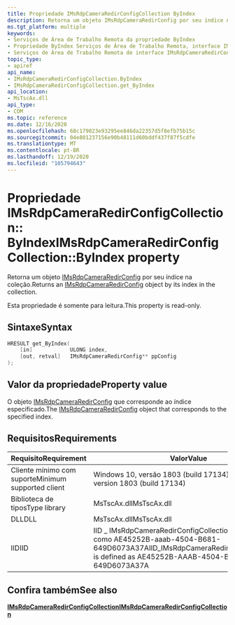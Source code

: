 ```yaml
---
title: Propriedade IMsRdpCameraRedirConfigCollection ByIndex
description: Retorna um objeto IMsRdpCameraRedirConfig por seu índice na coleção.
ms.tgt_platform: multiple
keywords:
- Serviços de Área de Trabalho Remota da propriedade ByIndex
- Propriedade ByIndex Serviços de Área de Trabalho Remota, interface IMsRdpCameraRedirConfigCollection
- Serviços de Área de Trabalho Remota de interface IMsRdpCameraRedirConfigCollection, Propriedade ByIndex
topic_type:
- apiref
api_name:
- IMsRdpCameraRedirConfigCollection.ByIndex
- IMsRdpCameraRedirConfigCollection.get_ByIndex
api_location:
- MsTscAx.dll
api_type:
- COM
ms.topic: reference
ms.date: 12/16/2020
ms.openlocfilehash: 68c179023e93295ee846da22357d5f8efb75b15c
ms.sourcegitcommit: 04e801237156e90b48111d60bddf437f87f5cdfe
ms.translationtype: MT
ms.contentlocale: pt-BR
ms.lasthandoff: 12/19/2020
ms.locfileid: "105794643"
---
```

# <a name="imsrdpcameraredirconfigcollectionbyindex-property"></a><span data-ttu-id="0df2f-106">Propriedade IMsRdpCameraRedirConfigCollection:: ByIndex</span><span class="sxs-lookup"><span data-stu-id="0df2f-106">IMsRdpCameraRedirConfigCollection::ByIndex property</span></span>

<span data-ttu-id="0df2f-107">Retorna um objeto [IMsRdpCameraRedirConfig](imsrdpcameraredirconfig.md) por seu índice na coleção.</span><span class="sxs-lookup"><span data-stu-id="0df2f-107">Returns an [IMsRdpCameraRedirConfig](imsrdpcameraredirconfig.md) object by its index in the collection.</span></span>

<span data-ttu-id="0df2f-108">Esta propriedade é somente para leitura.</span><span class="sxs-lookup"><span data-stu-id="0df2f-108">This property is read-only.</span></span>

## <a name="syntax"></a><span data-ttu-id="0df2f-109">Sintaxe</span><span class="sxs-lookup"><span data-stu-id="0df2f-109">Syntax</span></span>

```C++
HRESULT get_ByIndex(
    [in]            ULONG index,
    [out, retval]   IMsRdpCameraRedirConfig** ppConfig
);
```

## <a name="property-value"></a><span data-ttu-id="0df2f-110">Valor da propriedade</span><span class="sxs-lookup"><span data-stu-id="0df2f-110">Property value</span></span>

<span data-ttu-id="0df2f-111">O objeto [IMsRdpCameraRedirConfig](imsrdpcameraredirconfig.md) que corresponde ao índice especificado.</span><span class="sxs-lookup"><span data-stu-id="0df2f-111">The [IMsRdpCameraRedirConfig](imsrdpcameraredirconfig.md) object that corresponds to the specified index.</span></span>

## <a name="requirements"></a><span data-ttu-id="0df2f-112">Requisitos</span><span class="sxs-lookup"><span data-stu-id="0df2f-112">Requirements</span></span>

| <span data-ttu-id="0df2f-113">Requisito</span><span class="sxs-lookup"><span data-stu-id="0df2f-113">Requirement</span></span> | <span data-ttu-id="0df2f-114">Valor</span><span class="sxs-lookup"><span data-stu-id="0df2f-114">Value</span></span> |
|-------------------------------------|---------------------------------------|
| <span data-ttu-id="0df2f-115">Cliente mínimo com suporte</span><span class="sxs-lookup"><span data-stu-id="0df2f-115">Minimum supported client</span></span>| <span data-ttu-id="0df2f-116">Windows 10, versão 1803 (build 17134)</span><span class="sxs-lookup"><span data-stu-id="0df2f-116">Windows 10, version 1803 (build 17134)</span></span>      |
| <span data-ttu-id="0df2f-117">Biblioteca de tipos</span><span class="sxs-lookup"><span data-stu-id="0df2f-117">Type library</span></span>            | <span data-ttu-id="0df2f-118">MsTscAx.dll</span><span class="sxs-lookup"><span data-stu-id="0df2f-118">MsTscAx.dll</span></span>                        |
| <span data-ttu-id="0df2f-119">DLL</span><span class="sxs-lookup"><span data-stu-id="0df2f-119">DLL</span></span>                  | <span data-ttu-id="0df2f-120">MsTscAx.dll</span><span class="sxs-lookup"><span data-stu-id="0df2f-120">MsTscAx.dll</span></span>     |
| <span data-ttu-id="0df2f-121">IID</span><span class="sxs-lookup"><span data-stu-id="0df2f-121">IID</span></span>                      | <span data-ttu-id="0df2f-122">IID \_ IMsRdpCameraRedirConfigCollection é definido como AE45252B-aaab-4504-B681-649D6073A37A</span><span class="sxs-lookup"><span data-stu-id="0df2f-122">IID\_IMsRdpCameraRedirConfigCollection is defined as AE45252B-AAAB-4504-B681-649D6073A37A</span></span>          |

## <a name="see-also"></a><span data-ttu-id="0df2f-123">Confira também</span><span class="sxs-lookup"><span data-stu-id="0df2f-123">See also</span></span>

<dl> <dt>

[<span data-ttu-id="0df2f-124">**IMsRdpCameraRedirConfigCollection**</span><span class="sxs-lookup"><span data-stu-id="0df2f-124">**IMsRdpCameraRedirConfigCollection**</span></span>](imsrdpcameraredirconfigcollection.md)
</dt> </dl>